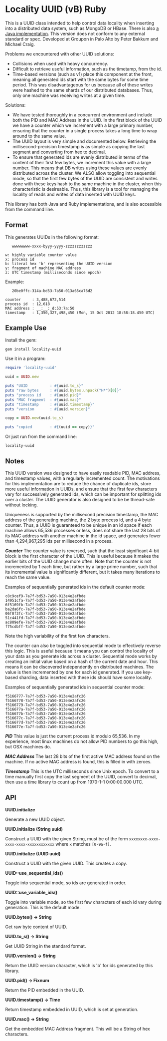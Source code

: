 Locality UUID (vB) Ruby
=======================

This is a UUID class intended to help control data locality when inserting into a distributed data 
system, such as MongoDB or HBase. There is also [a Java implementation](github.com/groupon/locality-uuid.java).
This version does not conform to any external standard or spec. Developed at Groupon in Palo Alto
by Peter Bakkum and Michael Craig.

Problems we encountered with other UUID solutions:

- Collisions when used with heavy concurrency.
- Difficult to retrieve useful information, such as the timetamp, from the id.
- Time-based versions (such as v1) place this component at the front, meaning all generated ids 
    start with the same bytes for some time period. This was disadvantageous for us because all
    of these writes were hashed to the same shards of our distributed databases. Thus, only one
    machine was receiving writes at a given time.

Solutions:

- We have tested thoroughly in a concurrent environment and include both the PID and MAC Address 
    in the UUID. In the first block of the UUID we have a counter which we increment with a large
    primary number, ensuring that the counter in a single process takes a long time to wrap around
    to the same value.
- The UUID layout is very simple and documented below. Retrieving the millisecond-precision timestamp
    is as simple as copying the last segment and converting from hex to decimal.
- To ensure that generated ids are evenly distributed in terms of the content of their first few bytes,
    we increment this value with a large number. This means that DB writes using these values are
    evenly distributed across the cluster. We ALSO allow toggling into sequential mode, so that the
    first few bytes of the UUID are consistent and writes done with these keys hash to tho same machine
    in the cluster, when this characteristic is desireable. Thus, this library is a tool for managing
    the locality of reads and writes of data inserted with UUID keys.

This library has both Java and Ruby implementations, and is also accessible from the command line.

Format
------

This generates UUIDs in the following format:

```
   wwwwwwww-xxxx-byyy-yyyy-zzzzzzzzzzzz

w: highly variable counter value
x: process id
b: literal hex 'b' representing the UUID version
y: fragment of machine MAC address
z: UTC timestamp (milliseconds since epoch)
```

Example:

```
   20be0ffc-314a-bd53-7a50-013a65ca76d2

counter     : 3,488,672,514
process id  : 12,618
MAC address : __:__:_d:53:7a:50
timestamp   : 1,350,327,498,450 (Mon, 15 Oct 2012 18:58:18.450 UTC)
```

Example Use
-----------

Install the gem:

```bash
gem install locality-uuid
```

Use it in a program:

```ruby
require 'locality-uuid'

uuid = UUID.new

puts "UUID          : #{uuid.to_s}"
puts "raw bytes     : #{uuid.bytes.unpack("H*")[0]}"
puts "process id    : #{uuid.pid}"
puts "MAC fragment  : #{uuid.mac}"
puts "timestamp     : #{uuid.timestamp}"
puts "version       : #{uuid.version}"

copy = UUID.new(uuid.to_s)

puts "copied        : #{(uuid == copy)}"
```

Or just run from the command line:

```
locality-uuid
```

Notes
-----

This UUID version was designed to have easily readable PID, MAC address, and
timestamp values, with a regularly incremented count. The motivations for this
implementation are to reduce the chance of duplicate ids, store more useful
information in UUIDs, and ensure that the first few characters vary for successively
generated ids, which can be important for splitting ids over a cluster. The UUID
generator is also designed to be be thread-safe without locking.

Uniqueness is supported by the millisecond precision timestamp, the MAC address
of the generating machine, the 2 byte process id, and a 4 byte counter. Thus,
a UUID is guaranteed to be unique in an id space if each machine allows 65,536 processes or less,
does not share the last 28 bits of its MAC address with another machine in the id
space, and generates fewer than 4,294,967,295 ids per millisecond in a process.

___Counter___
The counter value is reversed, such that the least significant 4-bit block is the first
character of the UUID. This is useful because it makes the earlier bits of the UUID
change more often. Note that the counter is not incremented by 1 each time, but rather
by a large prime number, such that its incremental value is significantly different, but
it takes many iterations to reach the same value.

Examples of sequentially generated ids in the default counter mode:
```
c8c9cef9-7a7f-bd53-7a50-013e4e2afbde
14951cfa-7a7f-bd53-7a50-013e4e2afbde
6f5169fb-7a7f-bd53-7a50-013e4e2afbde
ba2da6fc-7a7f-bd53-7a50-013e4e2afbde
06f8f3fc-7a7f-bd53-7a50-013e4e2afbde
51c441fd-7a7f-bd53-7a50-013e4e2afbde
ac809efe-7a7f-bd53-7a50-013e4e2afbde
f75cdbff-7a7f-bd53-7a50-013e4e2afbde
```

Note the high variability of the first few characters.

The counter can also be toggled into sequential mode to effectively reverse this logic.
This is useful because it means you can control the locality of your data as you generate
ids across a cluster. Sequential mode works by creating an initial value based on a hash
of the current date and hour. This means it can be discovered independently on distributed
machines. The value is then incremented by one for each id generated. If you use key-based
sharding, data inserted with these ids should have some locality.


Examples of sequentially generated ids in sequential counter mode:
```
f5166777-7a7f-bd53-7a50-013e4e2afc26
f5166778-7a7f-bd53-7a50-013e4e2afc26
f5166779-7a7f-bd53-7a50-013e4e2afc26
f516677a-7a7f-bd53-7a50-013e4e2afc26
f516677b-7a7f-bd53-7a50-013e4e2afc26
f516677c-7a7f-bd53-7a50-013e4e2afc26
f516677d-7a7f-bd53-7a50-013e4e2afc26
f516677e-7a7f-bd53-7a50-013e4e2afc26
```

___PID___
This value is just the current process id modulo 65,536. In my experience, most linux
machines do not allow PID numbers to go this high, but OSX machines do.

___MAC Address___
The last 28 bits of the first active MAC address found on the machine. If no active
MAC address is found, this is filled in with zeroes.

___Timestamp___
This is the UTC milliseconds since Unix epoch. To convert to a time manually first
copy the last segment of the UUID, convert to decimal, then use a time library to
count up from 1970-1-1 0:00:00.000 UTC.


API
---

__UUID.initialize__

Generate a new UUID object.

__UUID.initialize (String uuid)__

Construct a UUID with the given String, must be of the form `xxxxxxxx-xxxx-xxxx-xxxx-xxxxxxxxxxxx`
where `x` matches `[0-9a-f]`.

__UUID.initialize (UUID uuid)__

Construct a UUID with the given UUID. This creates a copy.

__UUID::use_sequential_ids()__

Toggle into sequential mode, so ids are generated in order.

__UUID::use_variable_ids()__

Toggle into variable mode, so the first few characters of each id vary during generation. This is the default mode.

__UUID.bytes() -> String__

Get raw byte content of UUID.

__UUID.to_s() -> String__

Get UUID String in the standard format.

__UUID.version() -> String__

Return the UUID version character, which is 'b' for ids generated by this library.

__UUID.pid() -> Fixnum__

Return the PID embedded in the UUID.

__UUID.timestamp() -> Time__

Return timestamp embedded in UUID, which is set at generation.

__UUID.mac() -> String__

Get the embedded MAC Address fragment. This will be a String of hex characters.

